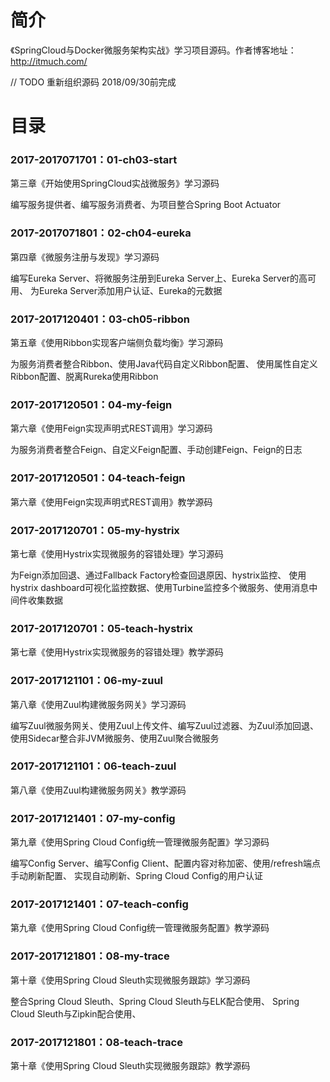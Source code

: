 # 简介 

《SpringCloud与Docker微服务架构实战》学习项目源码。作者博客地址：http://itmuch.com/

// TODO 重新组织源码 2018/09/30前完成

# 目录 

### 2017-2017071701：01-ch03-start<br>
第三章《开始使用SpringCloud实战微服务》学习源码
<p>
编写服务提供者、编写服务消费者、为项目整合Spring Boot Actuator
</p>

### 2017-2017071801：02-ch04-eureka<br>
第四章《微服务注册与发现》学习源码
<p>
编写Eureka Server、将微服务注册到Eureka Server上、Eureka Server的高可用、
为Eureka Server添加用户认证、Eureka的元数据
</p>

### 2017-2017120401：03-ch05-ribbon<br>
第五章《使用Ribbon实现客户端侧负载均衡》学习源码
<p>
为服务消费者整合Ribbon、使用Java代码自定义Ribbon配置、
使用属性自定义Ribbon配置、脱离Rureka使用Ribbon
</p>

### 2017-2017120501：04-my-feign<br>
第六章《使用Feign实现声明式REST调用》学习源码
<p>
为服务消费者整合Feign、自定义Feign配置、手动创建Feign、Feign的日志
</p>

### 2017-2017120501：04-teach-feign<br>
第六章《使用Feign实现声明式REST调用》教学源码

### 2017-2017120701：05-my-hystrix<br>
第七章《使用Hystrix实现微服务的容错处理》学习源码
<p>
为Feign添加回退、通过Fallback Factory检查回退原因、hystrix监控、
使用hystrix dashboard可视化监控数据、使用Turbine监控多个微服务、使用消息中间件收集数据
</p>

### 2017-2017120701：05-teach-hystrix<br>
第七章《使用Hystrix实现微服务的容错处理》教学源码

### 2017-2017121101：06-my-zuul<br>
第八章《使用Zuul构建微服务网关》学习源码
<p>
编写Zuul微服务网关、使用Zuul上传文件、编写Zuul过滤器、为Zuul添加回退、
使用Sidecar整合非JVM微服务、使用Zuul聚合微服务
</p>

### 2017-2017121101：06-teach-zuul<br>
第八章《使用Zuul构建微服务网关》教学源码

### 2017-2017121401：07-my-config<br>
第九章《使用Spring Cloud Config统一管理微服务配置》学习源码
<p>
编写Config Server、编写Config Client、配置内容对称加密、使用/refresh端点手动刷新配置、
实现自动刷新、Spring Cloud Config的用户认证
</p>

### 2017-2017121401：07-teach-config<br>
第九章《使用Spring Cloud Config统一管理微服务配置》教学源码

### 2017-2017121801：08-my-trace<br>
第十章《使用Spring Cloud Sleuth实现微服务跟踪》学习源码
<p>
整合Spring Cloud Sleuth、Spring Cloud Sleuth与ELK配合使用、
Spring Cloud Sleuth与Zipkin配合使用、
</p>

### 2017-2017121801：08-teach-trace<br>
第十章《使用Spring Cloud Sleuth实现微服务跟踪》教学源码
